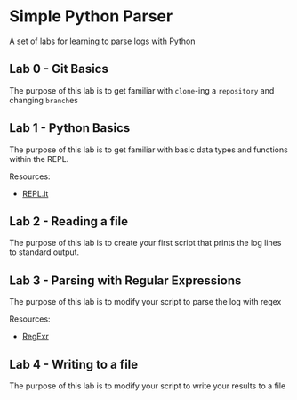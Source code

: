 # Simple Python Parser

A set of labs for learning to parse logs with Python

## Lab 0 - Git Basics

The purpose of this lab is to get familiar with `clone`-ing a `repository` and changing `branch`es

## Lab 1 - Python Basics

The purpose of this lab is to get familiar with basic data types and functions within the REPL.

Resources:
- [REPL.it](https://repl.it)

## Lab 2 - Reading a file

The purpose of this lab is to create your first script that prints the log lines to standard output.

## Lab 3 - Parsing with Regular Expressions

The purpose of this lab is to modify your script to parse the log with regex

Resources:
- [RegExr](https://regexr.com/)

## Lab 4 - Writing to a file

The purpose of this lab is to modify your script to write your results to a file
